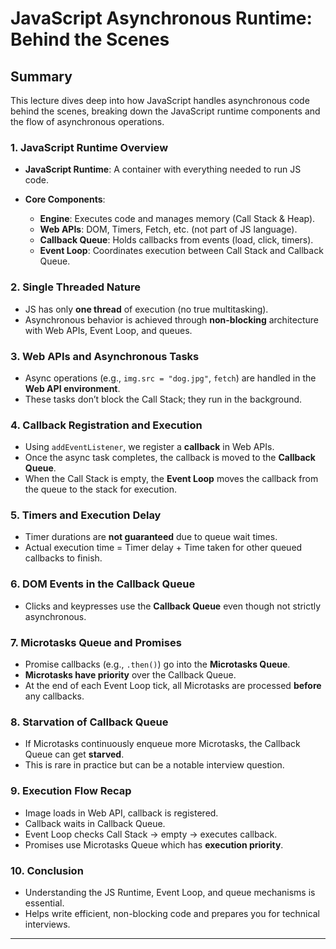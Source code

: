 # JavaScript Asynchronous Runtime: Behind the Scenes

## Summary

This lecture dives deep into how JavaScript handles asynchronous code behind the scenes, breaking down the JavaScript runtime components and the flow of asynchronous operations.

### 1. **JavaScript Runtime Overview**

* **JavaScript Runtime**: A container with everything needed to run JS code.
* **Core Components**:

  * **Engine**: Executes code and manages memory (Call Stack & Heap).
  * **Web APIs**: DOM, Timers, Fetch, etc. (not part of JS language).
  * **Callback Queue**: Holds callbacks from events (load, click, timers).
  * **Event Loop**: Coordinates execution between Call Stack and Callback Queue.

### 2. **Single Threaded Nature**

* JS has only **one thread** of execution (no true multitasking).
* Asynchronous behavior is achieved through **non-blocking** architecture with Web APIs, Event Loop, and queues.

### 3. **Web APIs and Asynchronous Tasks**

* Async operations (e.g., `img.src = "dog.jpg"`, `fetch`) are handled in the **Web API environment**.
* These tasks don’t block the Call Stack; they run in the background.

### 4. **Callback Registration and Execution**

* Using `addEventListener`, we register a **callback** in Web APIs.
* Once the async task completes, the callback is moved to the **Callback Queue**.
* When the Call Stack is empty, the **Event Loop** moves the callback from the queue to the stack for execution.

### 5. **Timers and Execution Delay**

* Timer durations are **not guaranteed** due to queue wait times.
* Actual execution time = Timer delay + Time taken for other queued callbacks to finish.

### 6. **DOM Events in the Callback Queue**

* Clicks and keypresses use the **Callback Queue** even though not strictly asynchronous.

### 7. **Microtasks Queue and Promises**

* Promise callbacks (e.g., `.then()`) go into the **Microtasks Queue**.
* **Microtasks have priority** over the Callback Queue.
* At the end of each Event Loop tick, all Microtasks are processed **before** any callbacks.

### 8. **Starvation of Callback Queue**

* If Microtasks continuously enqueue more Microtasks, the Callback Queue can get **starved**.
* This is rare in practice but can be a notable interview question.

### 9. **Execution Flow Recap**

* Image loads in Web API, callback is registered.
* Callback waits in Callback Queue.
* Event Loop checks Call Stack -> empty -> executes callback.
* Promises use Microtasks Queue which has **execution priority**.

### 10. **Conclusion**

* Understanding the JS Runtime, Event Loop, and queue mechanisms is essential.
* Helps write efficient, non-blocking code and prepares you for technical interviews.

---
